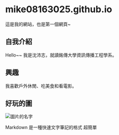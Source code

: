 # mike08163025.github.io

這是我的網站，也是第一個網頁~

## 自我介紹  
Hello~~ 我是沈沛志，就讀銘傳大學資訊傳播工程學系。

## 興趣 
我喜歡戶外休閒、吃美食和看電影。

## 好玩的圖
![圖片的名字](https://photo.16pic.com/00/52/02/16pic_5202783_b.jpg)


Markdown 是一種快速文字筆記的格式 超簡單
